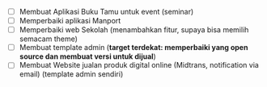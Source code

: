 - [ ] Membuat Aplikasi Buku Tamu untuk event (seminar)
- [ ] Memperbaiki aplikasi Manport
- [ ] Memperbaiki web Sekolah (menambahkan fitur, supaya bisa memilih semacam theme)
- [ ] Membuat template admin (**target terdekat: memperbaiki yang open source dan membuat versi untuk dijual**)
- [ ] Membuat Website jualan produk digital online (Midtrans, notification via email) (template admin sendiri)